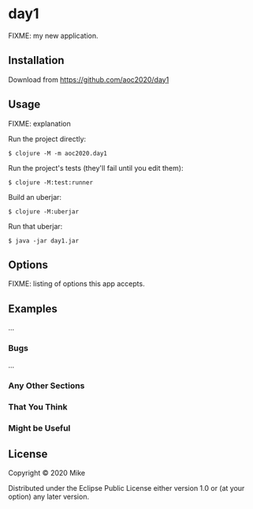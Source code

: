 # day1

FIXME: my new application.

## Installation

Download from https://github.com/aoc2020/day1

## Usage

FIXME: explanation

Run the project directly:

    $ clojure -M -m aoc2020.day1

Run the project's tests (they'll fail until you edit them):

    $ clojure -M:test:runner

Build an uberjar:

    $ clojure -M:uberjar

Run that uberjar:

    $ java -jar day1.jar

## Options

FIXME: listing of options this app accepts.

## Examples

...

### Bugs

...

### Any Other Sections
### That You Think
### Might be Useful

## License

Copyright © 2020 Mike

Distributed under the Eclipse Public License either version 1.0 or (at
your option) any later version.

